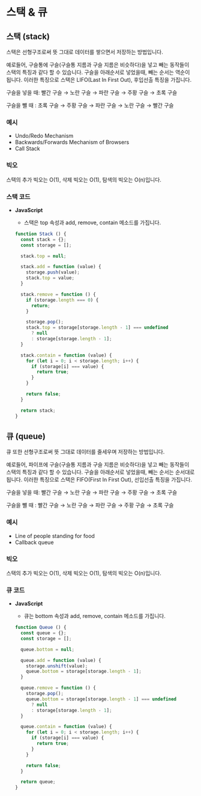 # 스택 & 큐
## 스택 (stack)
스택은 선형구조로써 뜻 그대로 데이터를 쌓으면서 저장하는 방법입니다.

예로들어, 구슬통에 구슬(구슬통 지름과 구슬 지름은 비슷하다)을 넣고 빼는 동작들이 스택의 특징과 같다 할 수 있습니다. 구슬을 아래순서로 넣었을때, 빼는 순서는 역순이 됩니다. 이러한 특징으로 스택은 LIFO(Last In First Out), 후입선출 특징을 가집니다.

구슬을 넣을 때: 빨간 구슬 → 노란 구슬 → 파란 구슬 → 주황 구슬 → 초록 구슬

구슬을 뺄 때 : 초록 구슬 → 주황 구슬 → 파란 구슬 → 노란 구슬 → 빨간 구슬

### 예시

- Undo/Redo Mechanism
- Backwards/Forwards Mechanism of Browsers
- Call Stack

### 빅오

스택의 추가 빅오는 O(1), 삭제 빅오는 O(1), 탐색의 빅오는 O(n)입니다.

### 스택 코드

- **JavaScript**
    - 스택은 top 속성과  add, remove, contain 메소드를 가집니다.

    ```jsx
    function Stack () {
      const stack = {};
      const storage = [];

      stack.top = null;

      stack.add = function (value) {
        storage.push(value);
        stack.top = value;
      }

      stack.remove = function () {
        if (storage.length === 0) {
          return;
        }

        storage.pop();
        stack.top = storage[storage.length - 1] === undefined
          ? null
          : storage[storage.length - 1];
      }

      stack.contain = function (value) {
        for (let i = 0; i < storage.length; i++) {
          if (storage[i] === value) {
            return true;
          }
        }

        return false;
      }

      return stack;
    }
    ```

## 큐 (queue)

큐 또한 선형구조로써 뜻 그대로 데이터를 줄세우며 저장하는 방법입니다.

예로들어, 파이프에 구슬(구슬통 지름과 구슬 지름은 비슷하다)을 넣고 빼는 동작들이 스택의 특징과 같다 할 수 있습니다. 구슬을 아래순서로 넣었을때, 빼는 순서는 순서대로 됩니다. 이러한 특징으로 스택은 FIFO(First In First Out), 선입선출 특징을 가집니다.

구슬을 넣을 때: 빨간 구슬 → 노란 구슬 → 파란 구슬 → 주황 구슬 → 초록 구슬

구슬을 뺄 때 : 빨간 구슬 → 노란 구슬 → 파란 구슬 → 주황 구슬 → 초록 구슬

### 예시

- Line of people standing for food
- Callback queue

### 빅오

스택의 추가 빅오는 O(1), 삭제 빅오는 O(1), 탐색의 빅오는 O(n)입니다.

### 큐 코드

- **JavaScript**
    - 큐는 bottom 속성과  add, remove, contain 메소드를 가집니다.

    ```jsx
    function Queue () {
      const queue = {};
      const storage = [];

      queue.bottom = null;

      queue.add = function (value) {
        storage.unshift(value);
        queue.bottom = storage[storage.length - 1];
      }

      queue.remove = function () {
        storage.pop();
        queue.bottom = storage[storage.length - 1] === undefined
          ? null
          : storage[storage.length - 1];
      }

      queue.contain = function (value) {
        for (let i = 0; i < storage.length; i++) {
          if (storage[i] === value) {
            return true;
          }
        }

        return false;
      }

      return queue;
    }
    ```
